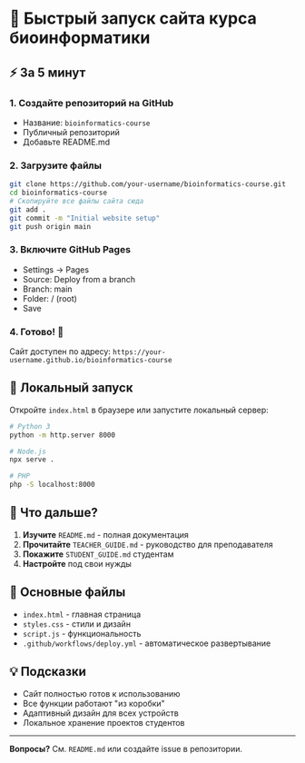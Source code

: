 # 🚀 Быстрый запуск сайта курса биоинформатики

## ⚡ За 5 минут

### 1. Создайте репозиторий на GitHub
- Название: `bioinformatics-course`
- Публичный репозиторий
- Добавьте README.md

### 2. Загрузите файлы
```bash
git clone https://github.com/your-username/bioinformatics-course.git
cd bioinformatics-course
# Скопируйте все файлы сайта сюда
git add .
git commit -m "Initial website setup"
git push origin main
```

### 3. Включите GitHub Pages
- Settings → Pages
- Source: Deploy from a branch
- Branch: main
- Folder: / (root)
- Save

### 4. Готово! 🎉
Сайт доступен по адресу: `https://your-username.github.io/bioinformatics-course`

## 📱 Локальный запуск

Откройте `index.html` в браузере или запустите локальный сервер:

```bash
# Python 3
python -m http.server 8000

# Node.js
npx serve .

# PHP
php -S localhost:8000
```

## 🎯 Что дальше?

1. **Изучите** `README.md` - полная документация
2. **Прочитайте** `TEACHER_GUIDE.md` - руководство для преподавателя
3. **Покажите** `STUDENT_GUIDE.md` студентам
4. **Настройте** под свои нужды

## 🔧 Основные файлы

- `index.html` - главная страница
- `styles.css` - стили и дизайн
- `script.js` - функциональность
- `.github/workflows/deploy.yml` - автоматическое развертывание

## 💡 Подсказки

- Сайт полностью готов к использованию
- Все функции работают "из коробки"
- Адаптивный дизайн для всех устройств
- Локальное хранение проектов студентов

---

**Вопросы?** См. `README.md` или создайте issue в репозитории. 